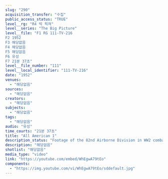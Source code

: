```yaml
---
slug: "290"
acquisition_transfer: "수집"
public_access_status: "TRUE"
level__rg: "R4 빅 픽쳐"
level__series: "The Big Picture"
level__file: "F1 RG 111-TV-216
F2 1952
F3 해당없음
F4 해당없음
F5 해당없음
F6 유성
F7 21분 37초"
level__file_number: "111"
level__local_identifier: "111-TV-216"
date: "1952"
venues: 
  - "해당없음"
sources: 
  - "해당없음"
creators: 
  - "해당없음"
subjects: 
  - "해당없음"
tags: 
  - "해당없음"
audio: "유성"
time_courts: "21분 37초"
title: "All American 1"
description_status: "Footage of the 82nd Airborne Division in WW2 combat, plus interview with veterans of the division who saw action with it."
description: "해당없음"
shotlist: "해당없음"
media_type: "video"
link: "https://youtube.com/embed/WhEgwA79tEo"
components: 
  - "https://img.youtube.com/vi/WhEgwA79tEo/sddefault.jpg"
---
```

